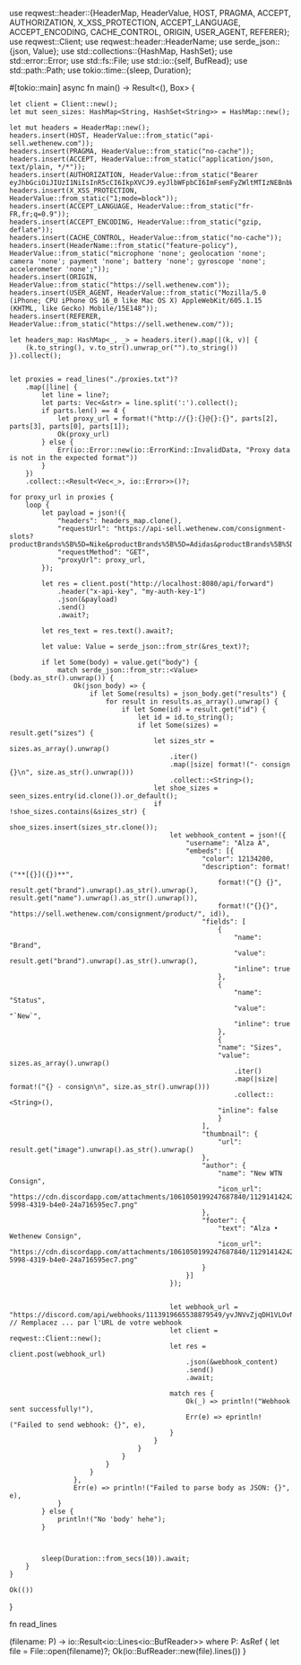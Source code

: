 use reqwest::header::{HeaderMap, HeaderValue, HOST, PRAGMA, ACCEPT, AUTHORIZATION, X_XSS_PROTECTION, ACCEPT_LANGUAGE, ACCEPT_ENCODING, CACHE_CONTROL, ORIGIN, USER_AGENT, REFERER};
use reqwest::Client;
use reqwest::header::HeaderName;
use serde_json::{json, Value};
use std::collections::{HashMap, HashSet};
use std::error::Error;
use std::fs::File;
use std::io::{self, BufRead};
use std::path::Path;
use tokio::time::{sleep, Duration};

#[tokio::main]
async fn main() -> Result<(), Box<dyn Error>> {
    
    let client = Client::new();
    let mut seen_sizes: HashMap<String, HashSet<String>> = HashMap::new();

    let mut headers = HeaderMap::new();
    headers.insert(HOST, HeaderValue::from_static("api-sell.wethenew.com"));
    headers.insert(PRAGMA, HeaderValue::from_static("no-cache"));
    headers.insert(ACCEPT, HeaderValue::from_static("application/json, text/plain, */*"));
    headers.insert(AUTHORIZATION, HeaderValue::from_static("Bearer eyJhbGciOiJIUzI1NiIsInR5cCI6IkpXVCJ9.eyJlbWFpbCI6ImFsemFyZWltMTIzNEBnbWFpbC5jb20iLCJmaXJzdG5hbWUiOiJJc2FiZWxsZSIsImxhc3RuYW1lIjoiUmVnaW5hYyAiLCJpYXQiOjE2ODkyNDIwODYsImV4cCI6MTY5NDQyNjA4Nn0.ZVF8DOG6a1QJOTbNm07SznkJahGtqNEn2Pez3TmeQwE"));
    headers.insert(X_XSS_PROTECTION, HeaderValue::from_static("1;mode=block"));
    headers.insert(ACCEPT_LANGUAGE, HeaderValue::from_static("fr-FR,fr;q=0.9"));
    headers.insert(ACCEPT_ENCODING, HeaderValue::from_static("gzip, deflate"));
    headers.insert(CACHE_CONTROL, HeaderValue::from_static("no-cache"));
    headers.insert(HeaderName::from_static("feature-policy"), HeaderValue::from_static("microphone 'none'; geolocation 'none'; camera 'none'; payment 'none'; battery 'none'; gyroscope 'none'; accelerometer 'none';"));
    headers.insert(ORIGIN, HeaderValue::from_static("https://sell.wethenew.com"));
    headers.insert(USER_AGENT, HeaderValue::from_static("Mozilla/5.0 (iPhone; CPU iPhone OS 16_0 like Mac OS X) AppleWebKit/605.1.15 (KHTML, like Gecko) Mobile/15E148"));
    headers.insert(REFERER, HeaderValue::from_static("https://sell.wethenew.com/"));

    let headers_map: HashMap<_, _> = headers.iter().map(|(k, v)| {
        (k.to_string(), v.to_str().unwrap_or("").to_string())
    }).collect();

   
    let proxies = read_lines("./proxies.txt")?
        .map(|line| {
            let line = line?;
            let parts: Vec<&str> = line.split(':').collect();
            if parts.len() == 4 {
                let proxy_url = format!("http://{}:{}@{}:{}", parts[2], parts[3], parts[0], parts[1]);
                Ok(proxy_url)
            } else {
                Err(io::Error::new(io::ErrorKind::InvalidData, "Proxy data is not in the expected format"))
            }
        })
        .collect::<Result<Vec<_>, io::Error>>()?;

    for proxy_url in proxies {
        loop {
            let payload = json!({
                "headers": headers_map.clone(),
                "requestUrl": "https://api-sell.wethenew.com/consignment-slots?productBrands%5B%5D=Nike&productBrands%5B%5D=Adidas&productBrands%5B%5D=Air%20Jordan&productBrands%5B%5D=New%20Balance&productBrands%5B%5D=Swatch&skip=110&take=10",
                "requestMethod": "GET",
                "proxyUrl": proxy_url,
            });
    
            let res = client.post("http://localhost:8080/api/forward")
                .header("x-api-key", "my-auth-key-1")
                .json(&payload)
                .send()
                .await?;
    
            let res_text = res.text().await?;
    
            let value: Value = serde_json::from_str(&res_text)?;
    
            if let Some(body) = value.get("body") {
                match serde_json::from_str::<Value>(body.as_str().unwrap()) {
                    Ok(json_body) => {
                        if let Some(results) = json_body.get("results") {
                            for result in results.as_array().unwrap() {
                                if let Some(id) = result.get("id") {
                                    let id = id.to_string();
                                    if let Some(sizes) = result.get("sizes") {
                                        let sizes_str = sizes.as_array().unwrap()
                                            .iter()
                                            .map(|size| format!("- consign {}\n", size.as_str().unwrap()))
                                            .collect::<String>();
                                        let shoe_sizes = seen_sizes.entry(id.clone()).or_default();
                                        if !shoe_sizes.contains(&sizes_str) {
                                            shoe_sizes.insert(sizes_str.clone());
                                            let webhook_content = json!({
                                                "username": "Alza A",
                                                "embeds": [{
                                                    "color": 12134200,
                                                    "description": format!("**[{}]({})**",
                                                        format!("{} {}", result.get("brand").unwrap().as_str().unwrap(), result.get("name").unwrap().as_str().unwrap()),
                                                        format!("{}{}", "https://sell.wethenew.com/consignment/product/", id)),
                                                    "fields": [
                                                        {
                                                            "name": "Brand",
                                                            "value": result.get("brand").unwrap().as_str().unwrap(),
                                                            "inline": true
                                                        },
                                                        {
                                                            "name": "Status",
                                                            "value": "`New`",
                                                            "inline": true
                                                        },
                                                        {
                                                        "name": "Sizes",
                                                        "value": sizes.as_array().unwrap()
                                                            .iter()
                                                            .map(|size| format!("{} - consign\n", size.as_str().unwrap()))
                                                            .collect::<String>(),
                                                        "inline": false
                                                        }
                                                    ],
                                                    "thumbnail": {
                                                        "url": result.get("image").unwrap().as_str().unwrap()
                                                    },
                                                    "author": {
                                                        "name": "New WTN Consign",
                                                        "icon_url": "https://cdn.discordapp.com/attachments/1061050199247687840/1129141424202457270/alzareim_UI_UX_logo_Behance_Dribbble_black_and_white_no_backgro_6db12c0f-5998-4319-b4e0-24a716595ec7.png"
                                                    },
                                                    "footer": {
                                                        "text": "Alza • Wethenew Consign",
                                                        "icon_url": "https://cdn.discordapp.com/attachments/1061050199247687840/1129141424202457270/alzareim_UI_UX_logo_Behance_Dribbble_black_and_white_no_backgro_6db12c0f-5998-4319-b4e0-24a716595ec7.png"
                                                    }
                                                }]
                                            });
            
                                      
                                            let webhook_url = "https://discord.com/api/webhooks/1113919665538879549/yvJNVvZjqDH1VLOvN36YF9_qwqKpi5oIARla3kZ_TTTIcb7vXWm6AcHVJLE7cJJO_IUM"; // Remplacez ... par l'URL de votre webhook
                                            let client = reqwest::Client::new();
                                            let res = client.post(webhook_url)
                                                .json(&webhook_content)
                                                .send()
                                                .await;
            
                                            match res {
                                                Ok(_) => println!("Webhook sent successfully!"),
                                                Err(e) => eprintln!("Failed to send webhook: {}", e),
                                            }
                                        }
                                    }
                                }
                            }
                        }
                    },
                    Err(e) => println!("Failed to parse body as JSON: {}", e),
                }
            } else {
                println!("No 'body' hehe");
            }
            
                    
            
            sleep(Duration::from_secs(10)).await;
        }
    }

    Ok(())
}

fn read_lines<P>(filename: P) -> io::Result<io::Lines<io::BufReader<File>>> where P: AsRef<Path> {
    let file = File::open(filename)?;
    Ok(io::BufReader::new(file).lines())
}

